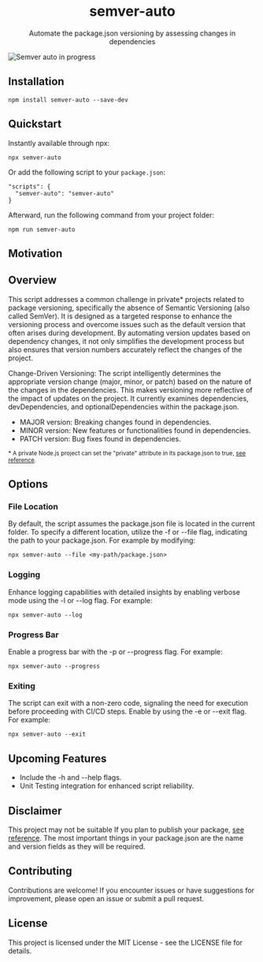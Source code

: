 <h1  align="center">semver-auto</h1>
<p align="center">Automate the package.json versioning by assessing changes in dependencies</p>

![Semver auto in progress](https://github-production-user-asset-6210df.s3.amazonaws.com/9165542/284140147-da34dd35-c4dd-467f-94b3-a3dd69067ee7.png)

## Installation

```
npm install semver-auto --save-dev
```

## Quickstart

Instantly available through npx:

```
npx semver-auto
```

Or add the following script to your `package.json`:

```
"scripts": {
  "semver-auto": "semver-auto"
}
```

Afterward, run the following command from your project folder:

```
npm run semver-auto
```

## Motivation

## Overview

This script addresses a common challenge in private\* projects related to package versioning, specifically the absence of Semantic Versioning (also called SemVer). It is designed as a targeted response to enhance the versioning process and overcome issues such as the default version that often arises during development. By automating version updates based on dependency changes, it not only simplifies the development process but also ensures that version numbers accurately reflect the changes of the project.

Change-Driven Versioning: The script intelligently determines the appropriate version change (major, minor, or patch) based on the nature of the changes in the dependencies. This makes versioning more reflective of the impact of updates on the project. It currently examines dependencies, devDependencies, and optionalDependencies within the package.json.

- MAJOR version: Breaking changes found in dependencies.
- MINOR version: New features or functionalities found in dependencies.
- PATCH version: Bug fixes found in dependencies.

<sup>\* A private Node.js project can set the "private" attribute in its package.json to true, [see reference](https://docs.npmjs.com/cli/v10/configuring-npm/package-json#private).</sup>

## Options

### File Location

By default, the script assumes the package.json file is located in the current folder. To specify a different location, utilize the -f or --file flag, indicating the path to your package.json. For example by modifying:

```
npx semver-auto --file <my-path/package.json>
```

### Logging

Enhance logging capabilities with detailed insights by enabling verbose mode using the -l or --log flag. For example:

```
npx semver-auto --log
```

### Progress Bar

Enable a progress bar with the -p or --progress flag. For example:

```
npx semver-auto --progress
```

### Exiting

The script can exit with a non-zero code, signaling the need for execution before proceeding with CI/CD steps. Enable by using the -e or --exit flag. For example:

```
npx semver-auto --exit
```

## Upcoming Features

- Include the -h and --help flags.
- Unit Testing integration for enhanced script reliability.

## Disclaimer

This project may not be suitable If you plan to publish your package, [see reference](https://docs.npmjs.com/cli/v10/configuring-npm/package-json#version). The most important things in your package.json are the name and version fields as they will be required.

## Contributing

Contributions are welcome! If you encounter issues or have suggestions for improvement, please open an issue or submit a pull request.

## License

This project is licensed under the MIT License - see the LICENSE file for details.
